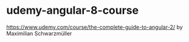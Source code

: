 # udemy-angular-8-course
https://www.udemy.com/course/the-complete-guide-to-angular-2/ by Maximilian Schwarzmüller
